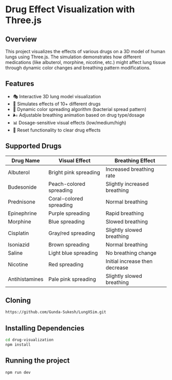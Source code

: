 # Drug Effect Visualization with Three.js

## Overview
This project visualizes the effects of various drugs on a 3D model of human lungs using Three.js. The simulation demonstrates how different medications (like albuterol, morphine, nicotine, etc.) might affect lung tissue through dynamic color changes and breathing pattern modifications.

## Features
- 🎭 Interactive 3D lung model visualization
- 💊 Simulates effects of 10+ different drugs
- 🎨 Dynamic color spreading algorithm (bacterial spread pattern)
- 🌬️ Adjustable breathing animation based on drug type/dosage
- 📊 Dosage-sensitive visual effects (low/medium/high)
- 🔄 Reset functionality to clear drug effects

## Supported Drugs
| Drug Name       | Visual Effect                          | Breathing Effect               |
|-----------------|----------------------------------------|---------------------------------|
| Albuterol       | Bright pink spreading                  | Increased breathing rate        |
| Budesonide      | Peach-colored spreading                | Slightly increased breathing    |
| Prednisone      | Coral-colored spreading                | Normal breathing                |
| Epinephrine     | Purple spreading                       | Rapid breathing                 |
| Morphine        | Blue spreading                         | Slowed breathing                |
| Cisplatin       | Gray/red spreading                     | Slightly slowed breathing       |
| Isoniazid       | Brown spreading                        | Normal breathing                |
| Saline          | Light blue spreading                   | No breathing change             |
| Nicotine        | Red spreading                          | Initial increase then decrease  |
| Antihistamines  | Pale pink spreading                    | Slightly slowed breathing       |

## Cloning 
```bash
https://github.com/Gunda-Sukesh/LungXSim.git
```
## Installing Dependencies
```bash
cd drug-visualization
npm install
```
## Running the project
```bash
npm run dev
```

